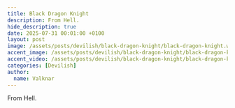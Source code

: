 ```yaml
---
title: Black Dragon Knight
description: From Hell.
hide_description: true
date: 2025-07-31 00:01:00 +0100
layout: post
image: /assets/posts/devilish/black-dragon-knight/black-dragon-knight.webp
accent_image: /assets/posts/devilish/black-dragon-knight/black-dragon-knight.webp
accent_video: /assets/posts/devilish/black-dragon-knight/black-dragon-knight.mp4
categories: [Devilish]
author:
  name: Valknar
---
```


From Hell.